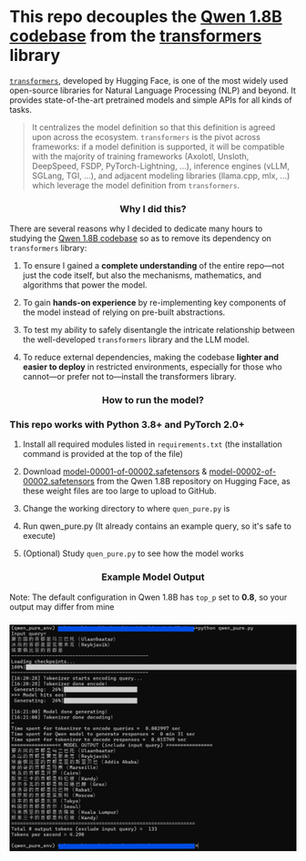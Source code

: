 # This repo decouples the [Qwen 1.8B codebase](https://huggingface.co/Qwen/Qwen-1_8B) from the [transformers](https://github.com/huggingface/transformers) library

[`transformers`](https://github.com/huggingface/transformers), developed by Hugging Face, is one of the most widely used open-source libraries for Natural Language Processing (NLP) and beyond. It provides state-of-the-art pretrained models and simple APIs for all kinds of tasks. 


> It centralizes the model definition so that this definition is agreed upon across the ecosystem. `transformers` is the pivot across frameworks: if a model definition is supported, it will be compatible with the majority of training frameworks (Axolotl, Unsloth, DeepSpeed, FSDP, PyTorch-Lightning, ...), inference engines (vLLM, SGLang, TGI, ...), and adjacent modeling libraries (llama.cpp, mlx, ...) which leverage the model definition from `transformers`.

<h3 align="center">
    <p>Why I did this?</p>
</h3>

There are several reasons why I decided to dedicate many hours to studying the [Qwen 1.8B codebase](https://huggingface.co/Qwen/Qwen-1_8B) so as to remove its dependency on `transformers` library:

1. To ensure I gained a **complete understanding** of the entire repo—not just the code itself, but also the mechanisms, mathematics, and algorithms that power the model.

2. To gain **hands-on experience** by re-implementing key components of the model instead of relying on pre-built abstractions.

3. To test my ability to safely disentangle the intricate relationship between the well-developed `transformers` library and the LLM model.

4. To reduce external dependencies, making the codebase **lighter and easier to deploy** in restricted environments, especially for those who cannot—or prefer not to—install the transformers library. 

<h3 align="center">
    <p>How to run the model?</p>
</h3>

### This repo works with Python 3.8+ and PyTorch 2.0+

1. Install all required modules listed in `requirements.txt` (the installation command is provided at the top of the file)

2. Download [model-00001-of-00002.safetensors](https://huggingface.co/Qwen/Qwen-1_8B/blob/main/model-00001-of-00002.safetensors) & [model-00002-of-00002.safetensors](https://huggingface.co/Qwen/Qwen-1_8B/blob/main/model-00002-of-00002.safetensors) from the Qwen 1.8B repository on Hugging Face, as these weight files are too large to upload to GitHub.

3. Change the working directory to where `quen_pure.py` is

3. Run qwen_pure.py (It already contains an example query, so it's safe to execute)

4. (Optional) Study `quen_pure.py` to see how the model works

<h3 align="center">
    <p>Example Model Output</p>
</h3>

Note: The default configuration in Qwen 1.8B has `top_p` set to **0.8**, so your output may differ from mine
<h3 align="center">
    <img src="Example Model Output.png"/>
</h3>




